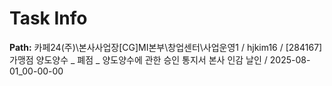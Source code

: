 # Task Info

**Path:** 카페24(주)\본사사업장\[CG]MI본부\창업센터\사업운영1 / hjkim16 / [284167] 가맹점 양도양수 _ 폐점 _ 양도양수에 관한 승인 통지서 본사 인감 날인 / 2025-08-01_00-00-00

